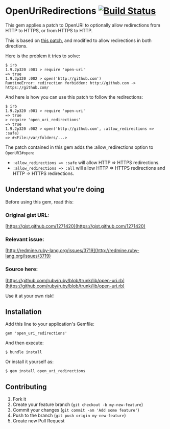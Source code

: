 # OpenUriRedirections [![Build Status](https://secure.travis-ci.org/jaimeiniesta/open_uri_redirections.png)](http://travis-ci.org/jaimeiniesta/open_uri_redirections)

This gem applies a patch to OpenURI to optionally allow redirections from HTTP to HTTPS, or from HTTPS to HTTP.

This is based on [this patch](http://bugs.ruby-lang.org/issues/859), and modified to allow redirections in both directions.

Here is the problem it tries to solve:

    $ irb
    1.9.2p320 :001 > require 'open-uri'
    => true 
    1.9.2p320 :002 > open('http://github.com')
    RuntimeError: redirection forbidden: http://github.com -> https://github.com/

And here is how you can use this patch to follow the redirections:

    $ irb
    1.9.2p320 :001 > require 'open-uri'
    => true 
    > require 'open_uri_redirections'
    => true 
    1.9.2p320 :002 > open('http://github.com', :allow_redirections => :safe)
    => #<File:/var/folders/...>

The patch contained in this gem adds the :allow_redirections option to `OpenURI#open`:

* `:allow_redirections => :safe` will allow HTTP => HTTPS redirections.
* `:allow_redirections => :all` will allow HTTP => HTTPS redirections and HTTP => HTTPS redirections.

## Understand what you're doing

Before using this gem, read this:

### Original gist URL:
[https://gist.github.com/1271420](https://gist.github.com/1271420)

### Relevant issue:
[http://redmine.ruby-lang.org/issues/3719](http://redmine.ruby-lang.org/issues/3719)

### Source here:
[https://github.com/ruby/ruby/blob/trunk/lib/open-uri.rb](https://github.com/ruby/ruby/blob/trunk/lib/open-uri.rb)

Use it at your own risk!

## Installation

Add this line to your application's Gemfile:

    gem 'open_uri_redirections'

And then execute:

    $ bundle install

Or install it yourself as:

    $ gem install open_uri_redirections

## Contributing

1. Fork it
2. Create your feature branch (`git checkout -b my-new-feature`)
3. Commit your changes (`git commit -am 'Add some feature'`)
4. Push to the branch (`git push origin my-new-feature`)
5. Create new Pull Request
